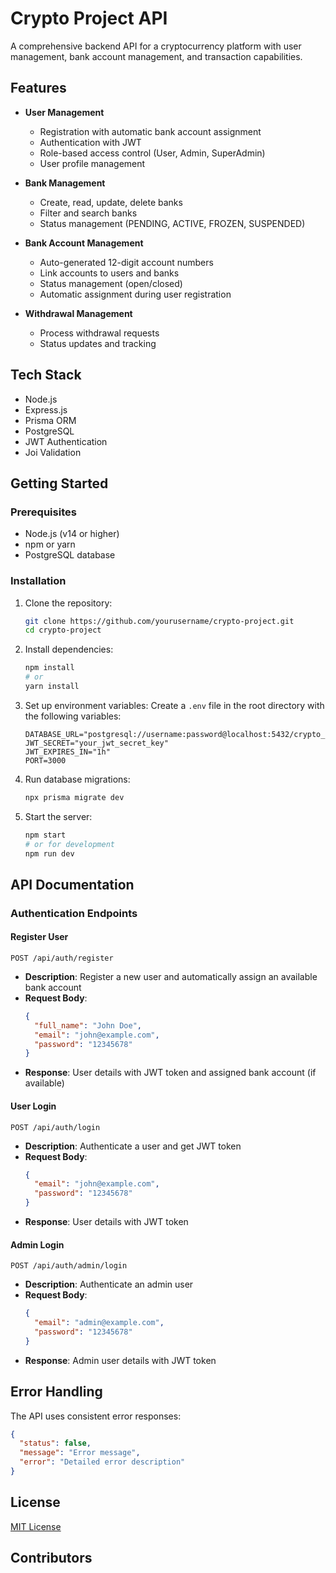 # Crypto Project API

A comprehensive backend API for a cryptocurrency platform with user management, bank account management, and transaction capabilities.

## Features

- **User Management**

  - Registration with automatic bank account assignment
  - Authentication with JWT
  - Role-based access control (User, Admin, SuperAdmin)
  - User profile management

- **Bank Management**

  - Create, read, update, delete banks
  - Filter and search banks
  - Status management (PENDING, ACTIVE, FROZEN, SUSPENDED)

- **Bank Account Management**

  - Auto-generated 12-digit account numbers
  - Link accounts to users and banks
  - Status management (open/closed)
  - Automatic assignment during user registration

- **Withdrawal Management**
  - Process withdrawal requests
  - Status updates and tracking

## Tech Stack

- Node.js
- Express.js
- Prisma ORM
- PostgreSQL
- JWT Authentication
- Joi Validation

## Getting Started

### Prerequisites

- Node.js (v14 or higher)
- npm or yarn
- PostgreSQL database

### Installation

1. Clone the repository:

   ```bash
   git clone https://github.com/yourusername/crypto-project.git
   cd crypto-project
   ```

2. Install dependencies:

   ```bash
   npm install
   # or
   yarn install
   ```

3. Set up environment variables:
   Create a `.env` file in the root directory with the following variables:

   ```
   DATABASE_URL="postgresql://username:password@localhost:5432/crypto_db"
   JWT_SECRET="your_jwt_secret_key"
   JWT_EXPIRES_IN="1h"
   PORT=3000
   ```

4. Run database migrations:

   ```bash
   npx prisma migrate dev
   ```

5. Start the server:
   ```bash
   npm start
   # or for development
   npm run dev
   ```

## API Documentation

### Authentication Endpoints

#### Register User

```
POST /api/auth/register
```

- **Description**: Register a new user and automatically assign an available bank account
- **Request Body**:
  ```json
  {
    "full_name": "John Doe",
    "email": "john@example.com",
    "password": "12345678"
  }
  ```
- **Response**: User details with JWT token and assigned bank account (if available)

#### User Login

```
POST /api/auth/login
```

- **Description**: Authenticate a user and get JWT token
- **Request Body**:
  ```json
  {
    "email": "john@example.com",
    "password": "12345678"
  }
  ```
- **Response**: User details with JWT token

#### Admin Login

```
POST /api/auth/admin/login
```

- **Description**: Authenticate an admin user
- **Request Body**:
  ```json
  {
    "email": "admin@example.com",
    "password": "12345678"
  }
  ```
- **Response**: Admin user details with JWT token

## Error Handling

The API uses consistent error responses:

```json
{
  "status": false,
  "message": "Error message",
  "error": "Detailed error description"
}
```

## License

[MIT License](LICENSE)

## Contributors
